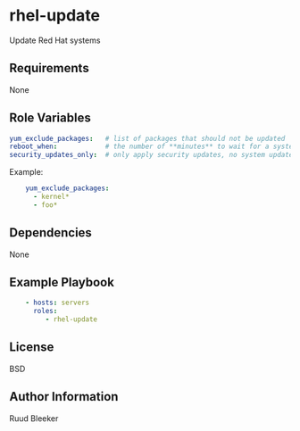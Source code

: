 rhel-update
===========

Update Red Hat systems

Requirements
------------

None

Role Variables
--------------

```yaml
yum_exclude_packages:   # list of packages that should not be updated
reboot_when:            # the number of **minutes** to wait for a system restart
security_updates_only:  # only apply security updates, no system updates
```

Example:
```yaml
    yum_exclude_packages:
      - kernel*
      - foo*
```

Dependencies
------------

None

Example Playbook
----------------

```yaml
    - hosts: servers
      roles:
         - rhel-update
```

License
-------

BSD

Author Information
------------------

Ruud Bleeker
